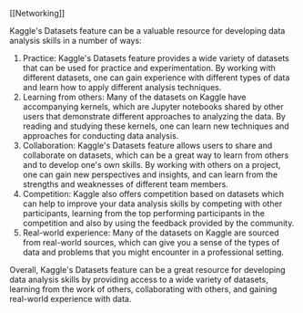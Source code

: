 
[[Networking]]

Kaggle's Datasets feature can be a valuable resource for developing data analysis skills in a number of ways:
1.  Practice: Kaggle's Datasets feature provides a wide variety of datasets that can be used for practice and experimentation. By working with different datasets, one can gain experience with different types of data and learn how to apply different analysis techniques.
2.  Learning from others: Many of the datasets on Kaggle have accompanying kernels, which are Jupyter notebooks shared by other users that demonstrate different approaches to analyzing the data. By reading and studying these kernels, one can learn new techniques and approaches for conducting data analysis.
3.  Collaboration: Kaggle's Datasets feature allows users to share and collaborate on datasets, which can be a great way to learn from others and to develop one's own skills. By working with others on a project, one can gain new perspectives and insights, and can learn from the strengths and weaknesses of different team members.
4.  Competition: Kaggle also offers competition based on datasets which can help to improve your data analysis skills by competing with other participants, learning from the top performing participants in the competition and also by using the feedback provided by the community.
5.  Real-world experience: Many of the datasets on Kaggle are sourced from real-world sources, which can give you a sense of the types of data and problems that you might encounter in a professional setting.

Overall, Kaggle's Datasets feature can be a great resource for developing data analysis skills by providing access to a wide variety of datasets, learning from the work of others, collaborating with others, and gaining real-world experience with data.